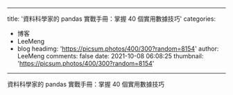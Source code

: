 
---
title: '資料科學家的 pandas 實戰手冊：掌握 40 個實用數據技巧'
categories: 
 - 博客
 - LeeMeng
 - blog
headimg: 'https://picsum.photos/400/300?random=8154'
author: LeeMeng
comments: false
date: 2021-10-08 06:08:25
thumbnail: 'https://picsum.photos/400/300?random=8154'
---

<div>   
資料科學家的 pandas 實戰手冊：掌握 40 個實用數據技巧  
</div>
            